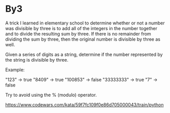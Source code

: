 # By3
A trick I learned in elementary school to determine whether or not a number was divisible by three is to add all of the integers in the number together and to divide the resulting sum by three. If there is no remainder from dividing the sum by three, then the original number is divisible by three as well.

Given a series of digits as a string, determine if the number represented by the string is divisible by three.

Example:

"123"      -> true
"8409"     -> true
"100853"   -> false
"33333333" -> true
"7"        -> false

Try to avoid using the % (modulo) operator.


https://www.codewars.com/kata/59f7fc109f0e86d705000043/train/python
 
 
 
 
